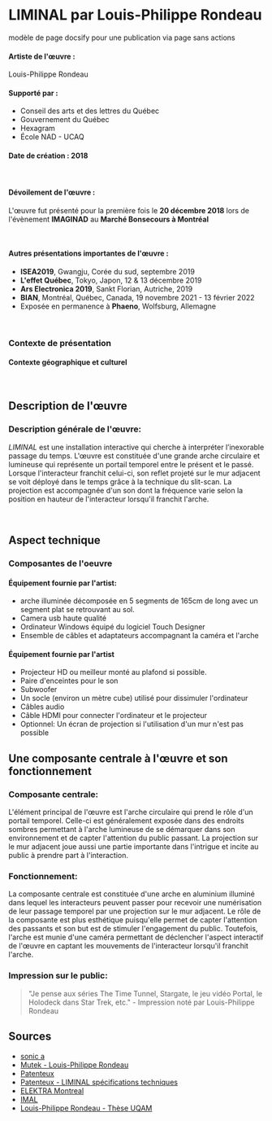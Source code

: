 # LIMINAL par Louis-Philippe Rondeau
modèle de page docsify pour une publication via page sans actions 


#### Artiste de l'œuvre :
Louis-Philippe Rondeau

#### Supporté par :
- Conseil des arts et des lettres du Québec
- Gouvernement du Québec
- Hexagram
- École NAD - UCAQ

#### Date de création : 2018
<br>

#### Dévoilement de l'œuvre :
L'œuvre fut présenté pour la première fois le **20 décembre 2018** lors de l'évènement **IMAGINAD** au **Marché Bonsecours à Montréal**

<br>

#### Autres présentations importantes de l'œuvre : 
- **ISEA2019**, Gwangju, Corée du sud, septembre 2019
- **L'effet Québec**, Tokyo, Japon, 12 & 13 décembre 2019
- **Ars Electronica 2019**, Sankt Florian, Autriche, 2019
- **BIAN**, Montréal, Québec, Canada, 19 novembre 2021 - 13 février 2022
- Exposée en permanence à **Phaeno**, Wolfsburg, Allemagne

<br>

### Contexte de présentation

#### Contexte géographique et culturel

<br>

## Description de l'œuvre

### Description générale de l'œuvre:

*LIMINAL* est une installation interactive qui cherche à interpréter l’inexorable passage du temps. L'œuvre est constituée d'une grande arche circulaire et lumineuse qui représente un portail temporel entre le présent et le passé. Lorsque l'interacteur franchit celui-ci, son reflet projeté sur le mur adjacent se voit déployé dans le temps grâce à la technique du slit-scan. La projection est accompagnée d'un son dont la fréquence varie selon la position en hauteur de l'interacteur lorsqu'il franchit l'arche.

<br>

## Aspect technique

### Composantes de l'oeuvre
#### Équipement fournie par l'artist:
- arche illuminée décomposée en 5 segments de 165cm de long avec un segment plat se retrouvant au sol.
- Camera usb haute qualité
- Ordinateur Windows équipé du logiciel Touch Designer
- Ensemble de câbles et adaptateurs accompagnant la caméra et l'arche

#### Équipement fournie par l'artist
- Projecteur HD ou meilleur monté au plafond si possible.
- Paire d'enceintes pour le son
- Subwoofer
- Un socle (environ un mètre cube) utilisé pour dissimuler l'ordinateur
- Câbles audio
- Câble HDMI pour connecter l'ordinateur et le projecteur
- Optionnel: Un écran de projection si l'utilisation d'un mur n'est pas possible

## Une composante centrale à l'œuvre et son fonctionnement

### Composante centrale:

L'élément principal de l'œuvre est l'arche circulaire qui prend le rôle d'un portail temporel. Celle-ci est généralement exposée dans des endroits sombres permettant à l'arche lumineuse de se démarquer dans son environnement et de capter l'attention du public passant. La projection sur le mur adjacent joue aussi une partie importante dans l'intrigue et incite au public à prendre part à l'interaction. 

### Fonctionnement:
La composante centrale est constituée d'une arche en aluminium illuminé dans lequel les interacteurs peuvent passer pour recevoir une numérisation de leur passage temporel par une projection sur le mur adjacent. Le rôle de la composante est plus esthétique puisqu'elle permet de capter l'attention des passants et son but est de stimuler l'engagement du public. Toutefois, l'arche est munie d'une caméra permettant de déclencher l'aspect interactif de l'œuvre en captant les mouvements de l'interacteur lorsqu'il franchit l'arche.

### Impression sur le public:
> "Je pense aux séries The Time Tunnel, Stargate, le jeu vidéo Portal, le Holodeck dans Star Trek, etc." - Impression noté par Louis-Philippe Rondeau


## Sources
- [sonic a](https://sonic-a.co.uk/portfolio/2022-liminal-louis-philippe-rondeau)
- [Mutek - Louis-Philippe Rondeau](https://montreal.mutek.org/fr/artistes/louis-philippe-rondeau)
- [Patenteux](http://patenteux.com/wp/portfolio/liminal/)
- [Patenteux - LIMINAL spécifications techniques](http://patenteux.com/wp/portfolio/liminal/)
- [ELEKTRA Montreal](https://www.elektramontreal.ca/lp-rondeau-efqc?lang=fr)
- [IMAL](https://www.imal.org/fr/events/hyper-organisms/louis-philippe-rondeau-liminal)
- [Louis-Philippe Rondeau - Thèse UQAM](https://archipel.uqam.ca/16574/1/D4367.pdf)
